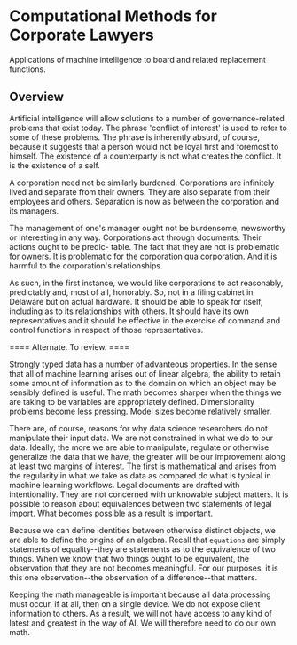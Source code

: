 # Computational Methods for Corporate Lawyers

Applications of machine intelligence to board and related replacement functions. 

## Overview

Artificial intelligence will allow solutions to a number of governance-related 
problems that exist today. The phrase 'conflict of interest' is used to refer 
to some of these problems. The phrase is inherently absurd, of course, because
it suggests that a person would not be loyal first and foremost to himself. The
existence of a counterparty is not what creates the conflict. It is the existence
of a self.

A corporation need not be similarly burdened. Corporations are infinitely lived and
separate from their owners. They are also separate from their employees and others.
Separation is now as between the corporation and its managers.

The management of one's manager ought not be burdensome, newsworthy or interesting
in any way. Corporations act through documents. Their actions ought to be predic-
table. The fact that they are not is problematic for owners. It is problematic
for the corporation qua corporation. And it is harmful to the corporation's 
relationships. 

As such, in the first instance, we would like corporations to act reasonably, 
predictably and, most of all, honorably. So, not in a filing cabinet in 
Delaware but on actual hardware. It should be able to speak for itself, 
including as to its relationships with others. It should have its own 
representatives and it should be effective in the exercise of command 
and control functions in respect of those representatives. 



==== Alternate. To review.  ====

Strongly typed data has a number of advanteous properties. In the sense that all of
machine learning arises out of linear algebra, the ability to retain some amount of
information as to the domain on which an object may be sensibly defined is useful. 
The math becomes sharper when the things we are taking to be variables are 
appropriately defined. Dimensionality problems become less pressing. Model sizes 
become relatively smaller.

There are, of course, reasons for why data science researchers do not manipulate their
input data. We are not constrained in what we do to our data. Ideally, the more we are
able to manipulate, regulate or otherwise generalize the data that we have, the greater
will be our improvement along at least two margins of interest. The first is 
mathematical and arises from the regularity in what we take as data as compared do what
is typical in machine learning workflows. Legal documents are drafted with intentionality.
They are not concerned with unknowable subject matters. It is possible to reason about
equivalences between two statements of legal import. What becomes possible as a result
is important.

Because we can define identities between otherwise distinct objects, we are able to 
define the origins of an algebra. Recall that `equations` are simply statements of
equality--they are statements as to the equivalence of two things. When we know that
two things ought to be equivalent, the observation that they are not becomes 
meaningful. For our purposes, it is this one observation--the observation of a 
difference--that matters. 

Keeping the math manageable is important because all data processing must occur, if
at all, then on a single device. We do not expose client information to others. As a 
result, we will not have access to any kind of latest and greatest in the way of 
AI. We will therefore need to do our own math.
